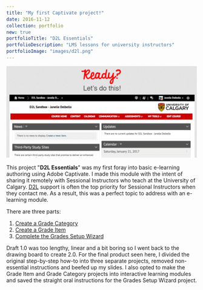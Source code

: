 ```yaml
---
title: "My first Captivate project!"
date: 2016-11-12
collection: portfolio
new: true
portfolioTitle: "D2L Essentials"
portfolioDescription: "LMS lessons for university instructors"
portfolioImage: "images/d2l.png"
---
```


![D2L Lesson Screenshot](/images/d2l-splash.png)

This project "**D2L Essentials**" was my first foray into basic e-learning authoring using Adobe Captivate. I made this 
module with the intent of sharing it remotely with Sessional Instructors who teach at the University of Calgary. 
[D2L](https://en.wikipedia.org/wiki/D2L) support is often the top priority for Sessional Instructors when they contact 
me. As a result, this was a perfect topic to address with an e-learning module. 

There are three parts:
1. [Create a Grade Category](/extra/d2l-essentials/create-grade-category)
2. [Create a Grade Item](/extra/d2l-essentials/create-grade-item)
3. [Complete the Grades Setup Wizard](/extra/d2l-essentials/grades-setup-wizard)

Draft 1.0 was too lengthy, linear and a bit boring so I went back to the drawing board to create 2.0. For the final 
product seen here, I divided the original step-by-step how-to into three separate projects, removed non-essential 
instructions and beefed up my slides. I also opted to make the Grade Item and Grade Category projects into interactive learning modules and saved the straight oral instructions for the Grades Setup Wizard project.